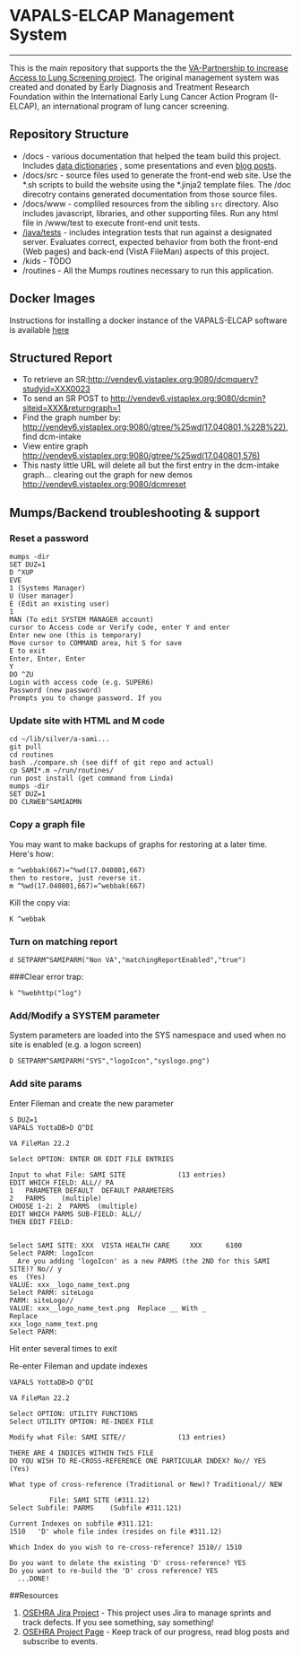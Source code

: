 # VAPALS-ELCAP Management System

---------------------------------------------------

This is the main repository that supports the
the [VA-Partnership to increase Access to Lung Screening project](http://va-pals.org/). The original management system
was created and donated by Early Diagnosis and Treatment Research Foundation within the International Early Lung Cancer
Action Program (I-ELCAP), an international program of lung cancer screening.


## Repository Structure


* /docs - various documentation that helped the team build this project. Includes [data dictionaries](/docs/form-fields)
  , some presentations and even [blog posts](/docs/blogposts).
* /docs/src - source files used to generate the front-end web site. Use the *.sh scripts to build the website using
  the *.jinja2 template files. The /doc direcotry contains generated documentation from those source files.
* /docs/www - compliled resources from the sibling `src` directory. Also includes javascript, libraries, and other
  supporting files. Run any html file in /www/test to execute front-end unit tests.
* [/java/tests](java/tests/README.md) - includes integration tests that run against a designated server. Evaluates
  correct, expected behavior from both the front-end (Web pages) and back-end (VistA FileMan) aspects of this project.
* /kids - TODO
* /routines - All the Mumps routines necessary to run this application.

## Docker Images

Instructions for installing a docker instance of the VAPALS-ELCAP software is
available [here](https://hub.docker.com/r/osehra/va-pals/)

## Structured Report

- To retrieve an SR:http://vendev6.vistaplex.org:9080/dcmquery?studyid=XXX0023
- To send an SR POST to http://vendev6.vistaplex.org:9080/dcmin?siteid=XXX&returngraph=1
- Find the graph number by: http://vendev6.vistaplex.org:9080/gtree/%25wd(17.040801,%22B%22), find dcm-intake
- View entire graph http://vendev6.vistaplex.org:9080/gtree/%25wd(17.040801,576)
- This nasty little URL will delete all but the first entry in the dcm-intake graph... clearing out the graph for new
  demos http://vendev6.vistaplex.org:9080/dcmreset

## Mumps/Backend troubleshooting & support

### Reset a password

    mumps -dir
    SET DUZ=1
    D ^XUP
    EVE
    1 (Systems Manager)
    U (User manager)
    E (Edit an existing user)
    1
    MAN (To edit SYSTEM MANAGER account)
    cursor to Access code or Verify code, enter Y and enter
    Enter new one (this is temporary)
    Move cursor to COMMAND area, hit S for save
    E to exit
    Enter, Enter, Enter
    Y
    DO ^ZU
    Login with access code (e.g. SUPER6)
    Password (new password)
    Prompts you to change password. If you

### Update site with HTML and M code

    cd ~/lib/silver/a-sami...
    git pull
    cd routines
    bash ./compare.sh (see diff of git repo and actual)
    cp SAMI*.m ~/run/routines/
    run post install (get command from Linda)
    mumps -dir 
    SET DUZ=1
    DO CLRWEB^SAMIADMN

### Copy a graph file

You may want to make backups of graphs for restoring at a later time. Here's how:
    
    m ^webbak(667)=^%wd(17.040801,667)
    then to restore, just reverse it.
    m ^%wd(17.040801,667)=^webbak(667)

Kill the copy via:

    K ^webbak

### Turn on matching report

    d SETPARM^SAMIPARM("Non VA","matchingReportEnabled","true")

###Clear error trap:

    k ^%webhttp("log")

### Add/Modify a SYSTEM parameter
System parameters are loaded into the SYS namespace and used when no site is enabled (e.g. a logon screen)

    D SETPARM^SAMIPARM("SYS","logoIcon","syslogo.png")

### Add site params

Enter Fileman and create the new parameter

    S DUZ=1 
    VAPALS YottaDB>D Q^DI
    
    VA FileMan 22.2

    Select OPTION: ENTER OR EDIT FILE ENTRIES
    
    Input to what File: SAMI SITE             (13 entries)
    EDIT WHICH FIELD: ALL// PA
    1   PARAMETER DEFAULT  DEFAULT PARAMETERS
    2   PARMS    (multiple)
    CHOOSE 1-2: 2  PARMS  (multiple)
    EDIT WHICH PARMS SUB-FIELD: ALL//
    THEN EDIT FIELD:
    
    
    Select SAMI SITE: XXX  VISTA HEALTH CARE     XXX      6100  
    Select PARM: logoIcon
      Are you adding 'logoIcon' as a new PARMS (the 2ND for this SAMI SITE)? No// y
    es  (Yes)
    VALUE: xxx__logo_name_text.png
    Select PARM: siteLogo  
    PARM: siteLogo//
    VALUE: xxx__logo_name_text.png  Replace __ With _
    Replace
    xxx_logo_name_text.png
    Select PARM:

Hit enter several times to exit

Re-enter Fileman and update indexes

    VAPALS YottaDB>D Q^DI
    
    VA FileMan 22.2
    
    Select OPTION: UTILITY FUNCTIONS  
    Select UTILITY OPTION: RE-INDEX FILE
    
    Modify what File: SAMI SITE//             (13 entries)
    
    THERE ARE 4 INDICES WITHIN THIS FILE
    DO YOU WISH TO RE-CROSS-REFERENCE ONE PARTICULAR INDEX? No// YES  (Yes)
    
    What type of cross-reference (Traditional or New)? Traditional// NEW
    
              File: SAMI SITE (#311.12)
    Select Subfile: PARMS    (Subfile #311.121)
    
    Current Indexes on subfile #311.121:
    1510   'D' whole file index (resides on file #311.12)
    
    Which Index do you wish to re-cross-reference? 1510// 1510
    
    Do you want to delete the existing 'D' cross-reference? YES
    Do you want to re-build the 'D' cross reference? YES
      ...DONE!


##Resources
1. [OSEHRA Jira Project](https://issues.osehra.org/secure/RapidBoard.jspa?projectKey=VAP) - This project uses Jira to
   manage sprints and track defects. If you see something, say something!
2. [OSEHRA Project Page](https://www.osehra.org/groups/va-pals-open-source-project-group) - Keep track of our progress,
   read blog posts and subscribe to events.
